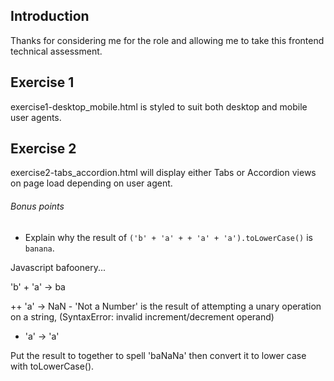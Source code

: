 Introduction
---
Thanks for considering me for the role and allowing me to take this frontend technical assessment.

Exercise 1
---
exercise1-desktop_mobile.html is styled to suit both desktop and mobile user agents.

Exercise 2
---
exercise2-tabs_accordion.html will display either Tabs or Accordion views on page load depending on user agent.

###### Bonus points
* Explain why the result of `('b' + 'a' + + 'a' + 'a').toLowerCase()` is `banana`.

Javascript bafoonery...

'b' + 'a' -> ba

++ 'a' -> NaN - 'Not a Number' is the result of attempting a unary operation on a string, (SyntaxError: invalid increment/decrement operand)

+ 'a' -> 'a'

Put the result to together to spell 'baNaNa' then convert it to lower case with toLowerCase().
